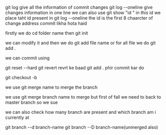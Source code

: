 git log give all the information of commit changes
git log --oneline give changes information in one line 
we can also use git show "id "  in this id we place taht id present in git log --oneline the id is the first 8 chaarcter of change address commit likha hota haid

firstly we do cd folder name
then git init

we can modify it and then we do git add file name or for all file we do git add .

we can commit using 
<!-- git commit --m "mesaage kuch bhi likh skate ho" -->

<!-- Rever the change  -->
git reset --hard<hash>
git revert <hashcode>
revrt ke baad git add .
phir commit kar do

<!-- How to create branch  -->
git checkout -b <branch-name>

we use git merge name to merge the branch

we use git merge branch name to merge but first of fall we need to back to master branch so we sue
<!-- git checkout master -->

we can also check how many branch are present and which branch am i currently at

<!-- Delete a branch -->
git branch --d branch-name
git branch --D branch-name(unmerged also)